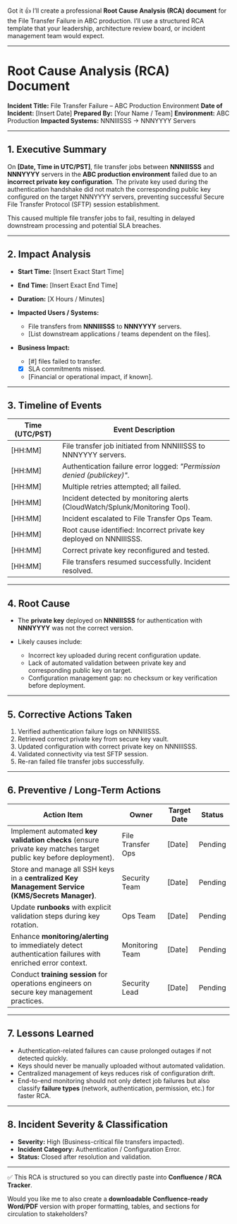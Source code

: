 Got it 👍 I’ll create a professional **Root Cause Analysis (RCA) document** for the File Transfer Failure in ABC production. I’ll use a structured RCA template that your leadership, architecture review board, or incident management team would expect.

---

# **Root Cause Analysis (RCA) Document**

**Incident Title:** File Transfer Failure – ABC Production Environment
**Date of Incident:** \[Insert Date]
**Prepared By:** \[Your Name / Team]
**Environment:** ABC Production
**Impacted Systems:** NNNIIISSS → NNNYYYY Servers

---

## **1. Executive Summary**

On **\[Date, Time in UTC/PST]**, file transfer jobs between **NNNIIISSS** and **NNNYYYY** servers in the **ABC production environment** failed due to an **incorrect private key configuration**. The private key used during the authentication handshake did not match the corresponding public key configured on the target NNNYYYY servers, preventing successful Secure File Transfer Protocol (SFTP) session establishment.

This caused multiple file transfer jobs to fail, resulting in delayed downstream processing and potential SLA breaches.

---

## **2. Impact Analysis**

* **Start Time:** \[Insert Exact Start Time]
* **End Time:** \[Insert Exact End Time]
* **Duration:** \[X Hours / Minutes]
* **Impacted Users / Systems:**

  * File transfers from **NNNIIISSS** to **NNNYYYY** servers.
  * \[List downstream applications / teams dependent on the files].
* **Business Impact:**

  * \[#] files failed to transfer.
  * [x] SLA commitments missed.
  * \[Financial or operational impact, if known].

---

## **3. Timeline of Events**

| Time (UTC/PST) | Event Description                                                           |
| -------------- | --------------------------------------------------------------------------- |
| \[HH\:MM]      | File transfer job initiated from NNNIIISSS to NNNYYYY servers.              |
| \[HH\:MM]      | Authentication failure error logged: *"Permission denied (publickey)"*.     |
| \[HH\:MM]      | Multiple retries attempted; all failed.                                     |
| \[HH\:MM]      | Incident detected by monitoring alerts (CloudWatch/Splunk/Monitoring Tool). |
| \[HH\:MM]      | Incident escalated to File Transfer Ops Team.                               |
| \[HH\:MM]      | Root cause identified: Incorrect private key deployed on NNNIIISSS.         |
| \[HH\:MM]      | Correct private key reconfigured and tested.                                |
| \[HH\:MM]      | File transfers resumed successfully. Incident resolved.                     |

---

## **4. Root Cause**

* The **private key** deployed on **NNNIIISSS** for authentication with **NNNYYYY** was not the correct version.
* Likely causes include:

  * Incorrect key uploaded during recent configuration update.
  * Lack of automated validation between private key and corresponding public key on target.
  * Configuration management gap: no checksum or key verification before deployment.

---

## **5. Corrective Actions Taken**

1. Verified authentication failure logs on NNNIIISSS.
2. Retrieved correct private key from secure key vault.
3. Updated configuration with correct private key on NNNIIISSS.
4. Validated connectivity via test SFTP session.
5. Re-ran failed file transfer jobs successfully.

---

## **6. Preventive / Long-Term Actions**

| Action Item                                                                                                     | Owner             | Target Date | Status  |
| --------------------------------------------------------------------------------------------------------------- | ----------------- | ----------- | ------- |
| Implement automated **key validation checks** (ensure private key matches target public key before deployment). | File Transfer Ops | \[Date]     | Pending |
| Store and manage all SSH keys in a **centralized Key Management Service (KMS/Secrets Manager)**.                | Security Team     | \[Date]     | Pending |
| Update **runbooks** with explicit validation steps during key rotation.                                         | Ops Team          | \[Date]     | Pending |
| Enhance **monitoring/alerting** to immediately detect authentication failures with enriched error context.      | Monitoring Team   | \[Date]     | Pending |
| Conduct **training session** for operations engineers on secure key management practices.                       | Security Lead     | \[Date]     | Pending |

---

## **7. Lessons Learned**

* Authentication-related failures can cause prolonged outages if not detected quickly.
* Keys should never be manually uploaded without automated validation.
* Centralized management of keys reduces risk of configuration drift.
* End-to-end monitoring should not only detect job failures but also classify **failure types** (network, authentication, permission, etc.) for faster RCA.

---

## **8. Incident Severity & Classification**

* **Severity:** High (Business-critical file transfers impacted).
* **Incident Category:** Authentication / Configuration Error.
* **Status:** Closed after resolution and validation.

---

✅ This RCA is structured so you can directly paste into **Confluence / RCA Tracker**.

Would you like me to also create a **downloadable Confluence-ready Word/PDF** version with proper formatting, tables, and sections for circulation to stakeholders?
